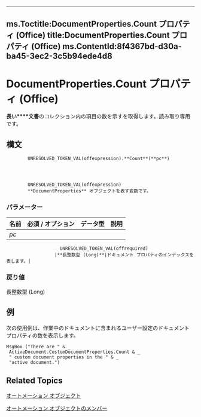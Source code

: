 

---
ms.Toctitle:DocumentProperties.Count プロパティ (Office)
title:DocumentProperties.Count プロパティ (Office)
ms.ContentId:8f4367bd-d30a-ba45-3ec2-3c5b94ede4d8
---
# DocumentProperties.Count プロパティ (Office)




**長い****文書**のコレクション内の項目の数を示すを取得します。読み取り専用です。

## 構文

            UNRESOLVED_TOKEN_VAL(offexpression).**Count**(**pc**)




            UNRESOLVED_TOKEN_VAL(offexpression)
            **DocumentProperties** オブジェクトを表す変数です。

### パラメーター

|**名前**|**必須 / オプション**|**データ型**|**説明**|
|---|---|---|---|
|*pc*|
                        UNRESOLVED_TOKEN_VAL(offrequired)
                      |**長整数型 (Long)**|ドキュメント プロパティのインデックスを表します。|



### 戻り値
長整数型 (Long)





## 例
次の使用例は、作業中のドキュメントに含まれるユーザー設定のドキュメント プロパティの数を表示します。

```vba
MsgBox ("There are " & _ 
 ActiveDocument.CustomDocumentProperties.Count & _ 
 " custom document properties in the " & _ 
 "active document.")
```




## Related Topics

[オートメーション オブジェクト](90d42786-7d9a-b604-dbdf-88db41cbe69b.md)

[オートメーション オブジェクトのメンバー](bb388713-3029-796e-3328-6193eb14d1bf.md)




